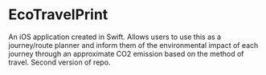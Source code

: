 # EcoTravelPrint
An iOS application created in Swift. Allows users to use this as a journey/route planner and inform them of the environmental impact of each journey through an approximate CO2 emission based on the method of travel. Second version of repo.
